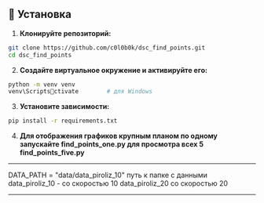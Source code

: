 ## 🔧 Установка

1. **Клонируйте репозиторий:**

```bash
git clone https://github.com/c0l0b0k/dsc_find_points.git
cd dsc_find_points
```

2. **Создайте виртуальное окружение и активируйте его:**

```bash
python -m venv venv
venv\Scriptsctivate        # для Windows

```

3. **Установите зависимости:**

```bash
pip install -r requirements.txt
```

4. **Для отображения графиков крупным планом по одному запускайте find_points_one.py для просмотра всех 5 find_points_five.py**

---
DATA_PATH = "data/data_piroliz_10" путь к папке с данными data_piroliz_10 - со скоростью 10 data_piroliz_20 со скоростью 20

---

